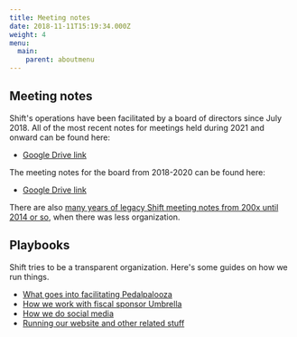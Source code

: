 ```yaml
---
title: Meeting notes
date: 2018-11-11T15:19:34.000Z
weight: 4
menu:
  main:
    parent: aboutmenu
---
```


## Meeting notes


Shift's operations have been facilitated by a board of directors since July 2018. All of the most recent notes for meetings held during 2021 and onward can be found here:

* [Google Drive link](https://drive.google.com/drive/folders/1RP9pl_sU_VelT_H-3a_9WyL8FsHLHVIv?usp=sharing)

The meeting notes for the board from 2018-2020 can be found here:

* [Google Drive link](https://drive.google.com/drive/folders/1Ap4BIWV2usuA_XqiGGM-HStbVjyisomD)

There are also [many years of legacy Shift meeting notes from 200x until 2014 or so](/archive/meeting-notes-archive/), when there was less organization.


## Playbooks

Shift tries to be a transparent organization.  Here's some guides on how we run things.

- [What goes into facilitating Pedalpalooza](/playbooks/pedalpalooza-playbook/)
- [How we work with fiscal sponsor Umbrella](/playbooks/shift-umbrella-playbook/)
- [How we do social media](/playbooks/social-media-playbook/)
- [Running our website and other related stuff](/playbooks/technology-playbook/)
